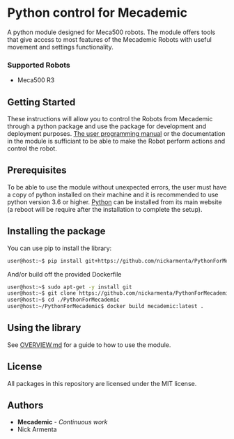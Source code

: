 # Python control for Mecademic

A python module designed for Meca500 robots. The module offers tools that give access to most features of the Mecademic Robots with useful movement and settings functionality.

### Supported Robots

 * Meca500 R3

## Getting Started

These instructions will allow you to control the Robots from Mecademic through a python package and use the package for development and deployment purposes. [The user programming manual](https://mecademic.com/resources/documentation) or the documentation in the module is sufficiant to be able to make the Robot perform actions and control the robot.

## Prerequisites

To be able to use the module without unexpected errors, the user must have a copy of python installed on their machine and it is recommended to use python version 3.6 or higher. [Python](https://www.python.org/) can be installed from its main website (a reboot will be require after the installation to complete the setup). 

## Installing the package

You can use pip to install the library:

```sh
user@host:~$ pip install git+https://github.com/nickarmenta/PythonForMecademic
``` 

And/or build off the provided Dockerfile

```sh
user@host:~$ sudo apt-get -y install git
user@host:~$ git clone https://github.com/nickarmenta/PythonForMecademic
user@host:~$ cd ./PythonForMecademic
user@host:~/PythonForMecademic$ docker build mecademic:latest .
``` 

## Using the library

See [OVERVIEW.md](OVERVIEW.md) for a guide to how to use the module. 

## License

All packages in this repository are licensed under the MIT license.

## Authors 

* **Mecademic** - *Continuous work*
* Nick Armenta
